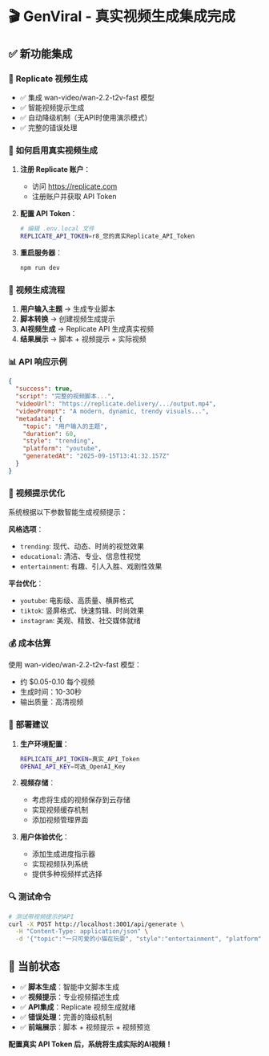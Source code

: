 # 🎬 GenViral - 真实视频生成集成完成

## ✅ 新功能集成

### 🎯 **Replicate 视频生成**
- ✅ 集成 wan-video/wan-2.2-t2v-fast 模型
- ✅ 智能视频提示生成
- ✅ 自动降级机制（无API时使用演示模式）
- ✅ 完整的错误处理

### 🔧 **如何启用真实视频生成**

1. **注册 Replicate 账户**：
   - 访问 https://replicate.com
   - 注册账户并获取 API Token

2. **配置 API Token**：
   ```bash
   # 编辑 .env.local 文件
   REPLICATE_API_TOKEN=r8_您的真实Replicate_API_Token
   ```

3. **重启服务器**：
   ```bash
   npm run dev
   ```

### 🎥 **视频生成流程**

1. **用户输入主题** → 生成专业脚本
2. **脚本转换** → 创建视频生成提示
3. **AI视频生成** → Replicate API 生成真实视频
4. **结果展示** → 脚本 + 视频提示 + 实际视频

### 📊 **API 响应示例**

```json
{
  "success": true,
  "script": "完整的视频脚本...",
  "videoUrl": "https://replicate.delivery/.../output.mp4",
  "videoPrompt": "A modern, dynamic, trendy visuals...",
  "metadata": {
    "topic": "用户输入的主题",
    "duration": 60,
    "style": "trending",
    "platform": "youtube",
    "generatedAt": "2025-09-15T13:41:32.157Z"
  }
}
```

### 🎨 **视频提示优化**

系统根据以下参数智能生成视频提示：

**风格选项**：
- `trending`: 现代、动态、时尚的视觉效果
- `educational`: 清洁、专业、信息性视觉
- `entertainment`: 有趣、引人入胜、戏剧性效果

**平台优化**：
- `youtube`: 电影级、高质量、横屏格式
- `tiktok`: 竖屏格式、快速剪辑、时尚效果
- `instagram`: 美观、精致、社交媒体就绪

### 💰 **成本估算**

使用 wan-video/wan-2.2-t2v-fast 模型：
- 约 $0.05-0.10 每个视频
- 生成时间：10-30秒
- 输出质量：高清视频

### 🚀 **部署建议**

1. **生产环境配置**：
   ```bash
   REPLICATE_API_TOKEN=真实_API_Token
   OPENAI_API_KEY=可选_OpenAI_Key
   ```

2. **视频存储**：
   - 考虑将生成的视频保存到云存储
   - 实现视频缓存机制
   - 添加视频管理界面

3. **用户体验优化**：
   - 添加生成进度指示器
   - 实现视频队列系统
   - 提供多种视频样式选择

### 🔍 **测试命令**

```bash
# 测试带视频提示的API
curl -X POST http://localhost:3001/api/generate \
  -H "Content-Type: application/json" \
  -d '{"topic":"一只可爱的小猫在玩耍", "style":"entertainment", "platform":"tiktok"}'
```

## 🎯 **当前状态**

- ✅ **脚本生成**：智能中文脚本生成
- ✅ **视频提示**：专业视频描述生成
- ✅ **API集成**：Replicate 视频生成就绪
- ✅ **错误处理**：完善的降级机制
- ✅ **前端展示**：脚本 + 视频提示 + 视频预览

**配置真实 API Token 后，系统将生成实际的AI视频！**